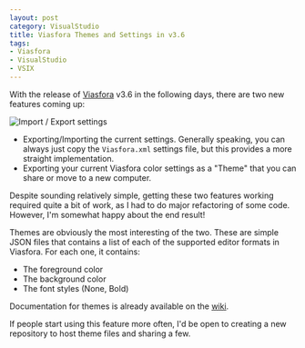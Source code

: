 ```yaml
---
layout: post
category: VisualStudio
title: Viasfora Themes and Settings in v3.6
tags:
- Viasfora
- VisualStudio
- VSIX
---
```

With the release of [Viasfora](http://viasfora.com/) v3.6 in the following days,
there are two new features coming up:

![Import / Export settings](http://static.winterdom.com/images/2017/vsf-export.png)

* Exporting/Importing the current settings. Generally speaking, you can always just copy the `Viasfora.xml` settings file, but this provides a more straight implementation.
* Exporting your current Viasfora color settings as a "Theme" that you can share or move to a new computer. 

Despite sounding relatively simple, getting these two features working
required quite a bit of work, as I had to do major refactoring of some code.
However, I'm somewhat happy about the end result!

Themes are obviously the most interesting of the two. These are simple JSON
files that contains a list of each of the supported editor formats
in Viasfora. For each one, it contains:
* The foreground color
* The background color
* The font styles (None, Bold)

Documentation for themes is already available on the [wiki](https://github.com/tomasr/viasfora/wiki/Themes).

If people start using this feature more often, I'd be open to creating
a new repository to host theme files and sharing a few.
